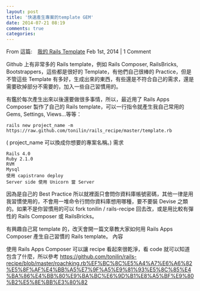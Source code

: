```yaml
---
layout: post
title: '快速產生專案的template GEM'
date: 2014-07-21 08:19
comments: true
categories: 
---
```


From 這篇:　[我的 Rails Template](http://blog.roachking.net/blog/2014/02/01/my-rails-template/)
Feb 1st, 2014 | 1 Comment

Github 上有非常多的 Rails template，例如 Rails Composer, RailsBricks, Bootstrappers，這些都是很好的 Template，有他們自己很棒的 Practice，但是不管這些 Template 有多好，生成出來的東西，有些還是不符合自己的需求，還是需要砍掉部分不需要的，加入一些自己習慣用的。

有鑑於每次產生出來以後還要做很多事情，所以，最近用了 Rails Apps Composer 製作了自己的 Rails template，可以一行指令就產生我自己常用的 Gems, Settings, Views…等等：

```
rails new project_name -m https://raw.github.com/tonilin/rails_recipe/master/template.rb
```
( project_name 可以換成你想要的專案名稱。)
需求

    Rails 4.0
    Ruby 2.1.0
    RVM
    Mysql
    使用 capistrano deploy
    Server side 使用 Unicorn 當 Server

因為是自己的 Best Practice 所以就裡面只會問你資料庫帳號密碼，其他一律是用我習慣使用的，不會用一堆命令行問你資料庫想用哪種，要不要裝 Devise 之類的。如果不是你習慣用的可以 fork tonilin / rails-recipe 回去改，或是用比較有彈性的 Rails Composer 或 RailsBricks。

有興趣自己寫 template 的，改天會開一篇文章教大家如何用 Rails Apps Composer 產生自己習慣的 Rails template。
內容

使用 Rails Apps Composer 可以讓 recipe 看起來很乾淨，看 code 就可以知道包含了什麼，所以參考 https://github.com/tonilin/rails-recipe/blob/master/roachking.rb%EF%BC%8C%E5%A4%A7%E6%A6%82%E5%8F%AF%E4%BB%A5%E7%9F%A5%E9%81%93%E5%8C%85%E4%BA%86%E4%BB%80%E9%BA%BC%E6%9D%B1%E8%A5%BF%E9%80%B2%E5%8E%BB%E3%80%82
